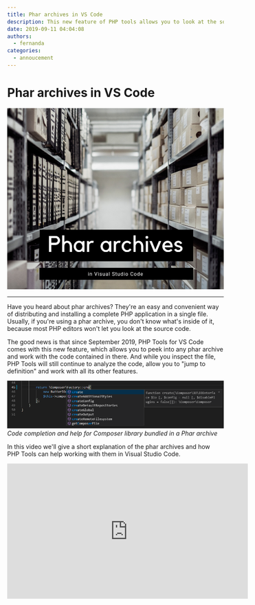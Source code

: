 ```yaml
---
title: Phar archives in VS Code
description: This new feature of PHP tools allows you to look at the source code in Phar archives
date: 2019-09-11 04:04:08
authors:
  - fernanda
categories:
  - annoucement
---
```


# Phar archives in VS Code

![Cover Image](imgs/phararchivesinvscode.jpg)

---

<!-- more -->


Have you heard about phar archives? They're an easy and convenient way of distributing and installing a complete PHP application in a single file. Usually, if you're using a phar archive, you don't know what's inside of it, because most PHP editors won't let you look at the source code.

The good news is that  since September 2019, PHP Tools for VS Code comes with this new feature, which allows you to peek into any phar archive and work with the code contained in there. And while you inspect the file, PHP Tools will still continue to analyze the code, allow you to "jump to definition" and work with all its other features.


![Code completion and help for Composer library bundled in a Phar archive](imgs/codecompletionandhelp.png)
*Code completion and help for Composer library bundled in a Phar archive*


In this video we'll give a short explanation of the phar archives and how PHP Tools can help working with them in Visual Studio Code.



<center><iframe width="560" height="315" src="https://www.youtube.com/embed/nA6szowdC2c" frameborder="0" allow="accelerometer; autoplay; encrypted-media; gyroscope; picture-in-picture" allowfullscreen></iframe></center>

